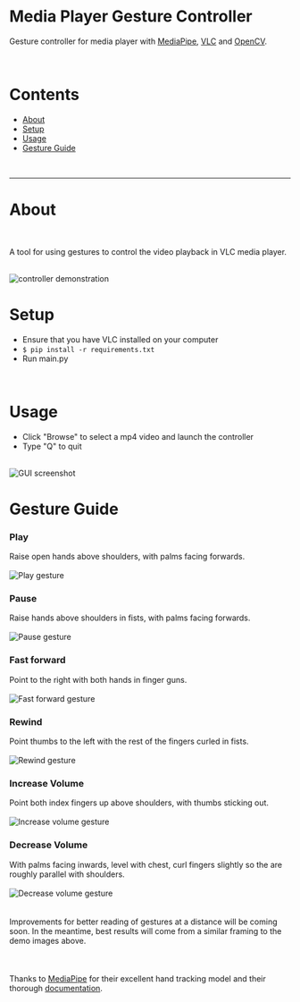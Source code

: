 # Media Player Gesture Controller
Gesture controller for media player with [MediaPipe](https://mediapipe.dev/), [VLC](https://wiki.videolan.org/Python_bindings/) and [OpenCV](https://opencv.org/).

<br />

# Contents
* [About](#about)
* [Setup](#setup)
* [Usage](#usage)
* [Gesture Guide](#gesture-guide)

<br />

* * *

# About

<br />

A tool for using gestures to control the video playback in VLC media player.

<br />
<img src="/media/demo.gif" alt="controller demonstration">

<br />

# Setup
* Ensure that you have VLC installed on your computer
* `$ pip install -r requirements.txt`
* Run main.py


<br />

# Usage
* Click "Browse" to select a mp4 video and launch the controller
* Type "Q" to quit

<br />
<img src="/media/gui.jpeg" alt="GUI screenshot">
<br />

# Gesture Guide

### Play
Raise open hands above shoulders, with palms facing forwards.
<br />
<br />
<img src="/media/play.jpeg" alt="Play gesture">
<br />

### Pause
Raise hands above shoulders in fists, with palms facing forwards.
<br />
<br />
<img src="/media/stop.jpeg" alt="Pause gesture">
<br />

### Fast forward
Point to the right with both hands in finger guns.
<br />
<br />
<img src="/media/forwards.jpeg" alt="Fast forward gesture">
<br />

### Rewind
Point thumbs to the left with the rest of the fingers curled in fists.
<br />
<br />
<img src="/media/back.jpeg" alt="Rewind gesture">
<br />

### Increase Volume
Point both index fingers up above shoulders, with thumbs sticking out.
<br />
<br />
<img src="/media/up.jpeg" alt="Increase volume gesture">
<br />

### Decrease Volume
With palms facing inwards, level with chest, curl fingers slightly so the are roughly parallel with shoulders.
<br />
<br />
<img src="/media/down.jpeg" alt="Decrease volume gesture">
<br />
<br />
<br />
Improvements for better reading of gestures at a distance will be coming soon. 
In the meantime, best results will come from a similar framing to the demo images above.
<br />
<br />
<br />
<br />
Thanks to [MediaPipe](https://mediapipe.dev/) for their excellent hand tracking model and their thorough [documentation](https://google.github.io/mediapipe/).

